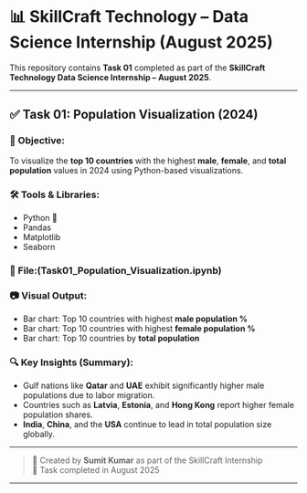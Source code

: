 # 📊 SkillCraft Technology – Data Science Internship (August 2025)

This repository contains **Task 01** completed as part of the **SkillCraft Technology Data Science Internship – August 2025**.

---

## ✅ Task 01: Population Visualization (2024)

### 🎯 Objective:
To visualize the **top 10 countries** with the highest **male**, **female**, and **total population** values in 2024 using Python-based visualizations.

### 🛠️ Tools & Libraries:
- Python 🐍
- Pandas
- Matplotlib
- Seaborn

### 📁 File:(Task01_Population_Visualization.ipynb)

### 📷 Visual Output:
- Bar chart: Top 10 countries with highest **male population %**
- Bar chart: Top 10 countries with highest **female population %**
- Bar chart: Top 10 countries by **total population**

### 🔍 Key Insights (Summary):
- Gulf nations like **Qatar** and **UAE** exhibit significantly higher male populations due to labor migration.
- Countries such as **Latvia**, **Estonia**, and **Hong Kong** report higher female population shares.
- **India**, **China**, and the **USA** continue to lead in total population size globally.

---

> 🚀 Created by **Sumit Kumar** as part of the SkillCraft Internship  
> 📅 Task completed in August 2025

---

<!-- Future tasks can be added below this line -->
